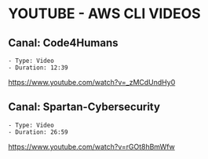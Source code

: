 
# YOUTUBE -  AWS CLI VIDEOS

## Canal: Code4Humans
    - Type: Video
    - Duration: 12:39

https://www.youtube.com/watch?v=_zMCdUndHy0


## Canal: Spartan-Cybersecurity
    - Type: Video
    - Duration: 26:59

https://www.youtube.com/watch?v=rGOt8hBmWfw